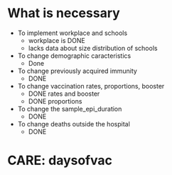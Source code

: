 # What is necessary

- To implement workplace and schools 
  - workplace is DONE
  - lacks data about size distribution of schools
- To change demographic caracteristics
  - Done
- To change previously acquired immunity
  - DONE
- To change vaccination rates, proportions, booster
  - DONE rates and booster
  - DONE proportions
- To change the sample_epi_duration
  - DONE
- To change deaths outside the hospital
  - DONE

# **CARE: daysofvac**